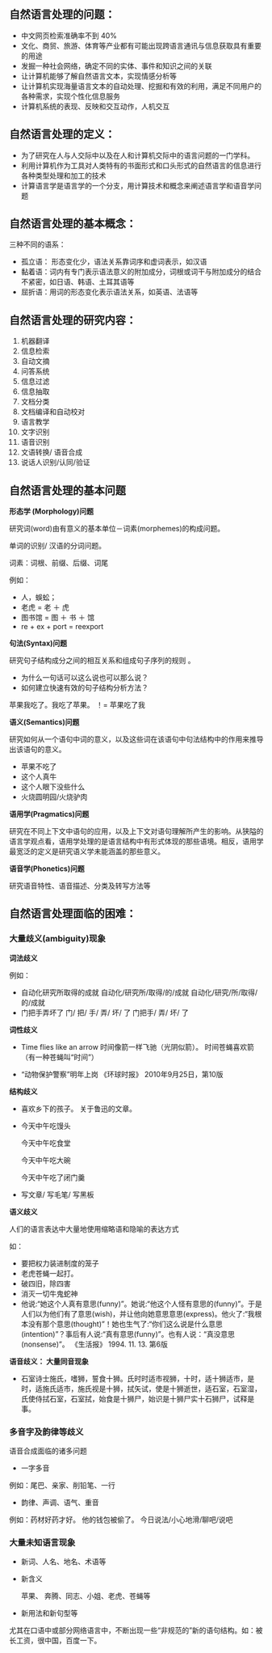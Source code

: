 ## 自然语言处理的问题：

* 中文网页检索准确率不到 40%
* 文化、商贸、旅游、体育等产业都有可能出现跨语言通讯与信息获取具有重要的用途
* 发掘一种社会网络，确定不同的实体、事件和知识之间的关联
* 让计算机能够了解自然语言文本，实现情感分析等
* 让计算机实现海量语言文本的自动处理、挖掘和有效的利用，满足不同用户的各种需求，实现个性化信息服务
* 计算机系统的表现、反映和交互动作，人机交互

## 自然语言处理的定义：

* 为了研究在人与人交际中以及在人和计算机交际中的语言问题的一门学科。
* 利用计算机作为工具对人类特有的书面形式和口头形式的自然语言的信息进行各种类型处理和加工的技术
* 计算语言学是语言学的一个分支，用计算技术和概念来阐述语言学和语音学问题

## 自然语言处理的基本概念：

三种不同的语系：

- 孤立语： 形态变化少，语法关系靠词序和虚词表示，如汉语
- 黏着语：词内有专门表示语法意义的附加成分，词根或词干与附加成分的结合不紧密，如日语、韩语、土耳其语等
- 屈折语：用词的形态变化表示语法关系，如英语、法语等

## 自然语言处理的研究内容：

1. 机器翻译
2. 信息检索
3. 自动文摘
4. 问答系统
5. 信息过滤
6. 信息抽取
7. 文档分类
8. 文档编译和自动校对
9. 语言教学
10. 文字识别
11. 语音识别
12. 文语转换/ 语音合成
13. 说话人识别/认同/验证

## 自然语言处理的基本问题

**形态学 (Morphology)问题**

研究词(word)由有意义的基本单位－词素(morphemes)的构成问题。

单词的识别/ 汉语的分词问题。

词素：词根、前缀、后缀、词尾

例如：

- 人，蜈蚣；
- 老虎 = 老 ＋ 虎
- 图书馆 = 图 ＋ 书 ＋ 馆
- re + ex + port = reexport

**句法(Syntax)问题**

研究句子结构成分之间的相互关系和组成句子序列的规则 。

- 为什么一句话可以这么说也可以那么说？
- 如何建立快速有效的句子结构分析方法？

苹果我吃了。我吃了苹果。 ！= 苹果吃了我

**语义(Semantics)问题**

研究如何从一个语句中词的意义，以及这些词在该语句中句法结构中的作用来推导出该语句的意义。

- 苹果不吃了
- 这个人真牛
- 这个人眼下没些什么
- 火烧圆明园/火烧驴肉

**语用学(Pragmatics)问题**

研究在不同上下文中语句的应用，以及上下文对语句理解所产生的影响。从狭隘的语言学观点看，语用学处理的是语言结构中有形式体现的那些语境。相反，语用学最宽泛的定义是研究语义学未能涵盖的那些意义。

 **语音学(Phonetics)问题**

研究语音特性、语音描述、分类及转写方法等

## 自然语言处理面临的困难：

### **大量歧义(ambiguity)现象**

**词法歧义**

例如：

- 自动化研究所取得的成就 自动化/研究所/取得/的/成就 自动化/研究/所/取得/的/成就
- 门把手弄坏了 门/ 把/ 手/ 弄/ 坏/ 了 门把手/ 弄/ 坏/ 了

**词性歧义**

- Time flies like an arrow 时间像箭一样飞驰（光阴似箭）。 时间苍蝇喜欢箭（有一种苍蝇叫“时间”）

- “动物保护警察”明年上岗 《环球时报》 2010年9月25日，第10版

**结构歧义**

- 喜欢乡下的孩子。 关于鲁迅的文章。

- 今天中午吃馒头

  今天中午吃食堂

  今天中午吃大碗

  今天中午吃了闭门羹

- 写文章/ 写毛笔/ 写黑板

**语义歧义**

人们的语言表达中大量地使用缩略语和隐喻的表达方式

如：

- 要把权力装进制度的笼子
- 老虎苍蝇一起打。
- 破四旧，除四害
- 消灭一切牛鬼蛇神
- 他说:“她这个人真有意思(funny)”。她说:“他这个人怪有意思的(funny)”。于是人们以为他们有了意思(wish)，并让他向她意思意思(express)。他火了:“我根本没有那个意思(thought)”！她也生气了:“你们这么说是什么意思(intention)”？事后有人说:“真有意思(funny)”。也有人说：“真没意思(nonsense)”。 《生活报》 1994. 11. 13. 第6版

**语音歧义： 大量同音现象**

- 石室诗士施氏，嗜狮，誓食十狮。氏时时适市视狮，十时，适十狮适市，是时，适施氏适市，施氏视是十狮，拭矢试，使是十狮逝世，适石室，石室湿，氏使侍拭石室，石室拭，始食是十狮尸，始识是十狮尸实十石狮尸，试释是事。

### **多音字及韵律等歧义**

语音合成面临的诸多问题

- 一字多音

例如：尾巴、亲家、削铅笔、一行

- 韵律、声调、语气、重音

例如：药材好药才好。 他的钱包被偷了。 今日说法/小心地滑/聊吧/说吧

### **大量未知语言现象**

- 新词、人名、地名、术语等

- 新含义

  苹果、 奔腾、同志、小姐、老虎、苍蝇等

- 新用法和新句型等

尤其在口语中或部分网络语言中，不断出现一些“非规范的”新的语句结构。如：被长工资，很中国，百度一下。


